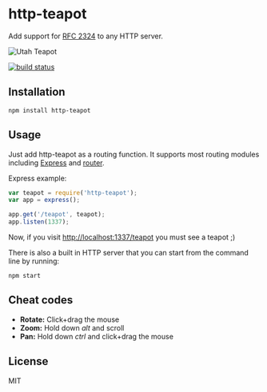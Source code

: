 # http-teapot

Add support for [RFC 2324](https://www.ietf.org/rfc/rfc2324.txt) to any
HTTP server.

![Utah Teapot](https://raw.githubusercontent.com/watson/http-teapot/master/teapot.png)

[![build status](https://secure.travis-ci.org/watson/http-teapot.png)](http://travis-ci.org/watson/http-teapot)

## Installation

```
npm install http-teapot
```

## Usage

Just add http-teapot as a routing function. It supports most routing
modules including [Express](https://github.com/strongloop/express) and
[router](https://github.com/gett/router).

Express example:

```js
var teapot = require('http-teapot');
var app = express();

app.get('/teapot', teapot);
app.listen(1337);
```

Now, if you visit [http://localhost:1337/teapot](http://localhost:1337/teapot) you must see a teapot ;)

There is also a built in HTTP server that you can start from the command
line by running:

```
npm start
```

## Cheat codes

- **Rotate:** Click+drag the mouse
- **Zoom:** Hold down *alt* and scroll
- **Pan:** Hold down *ctrl* and click+drag the mouse

## License

MIT
